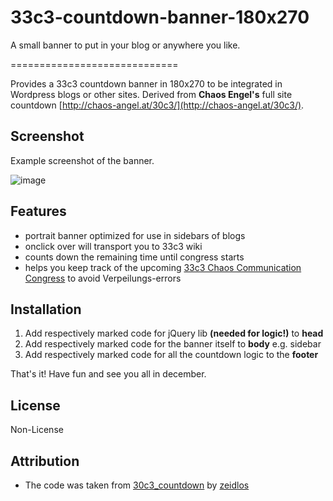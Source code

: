 # 33c3-countdown-banner-180x270
A small banner to put in your blog or anywhere you like.

=============================

Provides a 33c3 countdown banner in 180x270 to be integrated in Wordpress blogs or other sites. Derived from **Chaos Engel's** full site countdown [http://chaos-angel.at/30c3/](http://chaos-angel.at/30c3/).

## Screenshot

Example screenshot of the banner.

![image](https://github.com/trailblazr/33c3-countdown-banner-180x270/raw/master/33c3_banner_example.png?raw=true)

## Features

* portrait banner optimized for use in sidebars of blogs
* onclick over will transport you to 33c3 wiki
* counts down the remaining time until congress starts
* helps you keep track of the upcoming [33c3 Chaos Communication Congress](https://events.ccc.de/) to avoid Verpeilungs-errors

## Installation

1. Add respectively marked code for jQuery lib **(needed for logic!)** to **head**
2. Add respectively marked code for the banner itself to **body** e.g. sidebar
3. Add respectively marked code for all the countdown logic to the **footer**

That's it! Have fun and see you all in december.

## License

Non-License

## Attribution

* The code was taken from [30c3_countdown](https://github.com/zeidlos/30c3_countdown) by [zeidlos](https://github.com/zeidlos)

